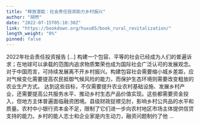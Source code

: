 ```yaml
---
title: "释放潜能：社会责任投资助力乡村振兴"
author: "胡煦"
date: "2022-07-15T05:10:30Z"
link: "https://bookdown.org/huxu85/book_rural_revitalization/"
length_weight: "0%"
pinned: false
---
```


2022年社会责任投资报告 [...] 构建一个包容、平等的社会已经成为人们的普遍诉求；在地球可以承载的范围内追求物质繁荣也成为国际社会广泛认可的发展观念。对于中国而言，可持续发展离不开乡村振兴。构建包容社会需要缩小城乡差距，应对气候变化需要提高农民抵御气候风险的能力，而保护生态环境则需要改变粗放的农业生产方式。 达到这些目标，不仅需要提升农业农村基础设施、发展乡村产业，还需要提高公共服务水平、推动乡村生态产品价值实现。这些都需要资金投入，但地方主体普遍面临融资困境。县级财政捉襟见肘，影响乡村公共品的水平和质量。农村中小银行资本金不足，限制了它们进一步向农村地区市场主体提供信贷支持的能力。乡村的能人志士和企业家是内生动力，融资问题制约了他 ...
